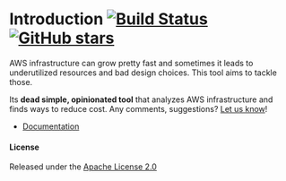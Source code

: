 # Introduction  [![Build Status](https://github.com/vinay-lodha/greenbot/workflows/Build/badge.svg)](https://github.com/vinay-lodha/greenbot/actions?query=workflow%3ABuild) [![GitHub stars](https://img.shields.io/github/stars/vinay-lodha/greenbot.svg?style=social&label=Star)](https://GitHub.com/vinay-lodha/greenbot/stargazers/) 



AWS infrastructure can grow pretty fast and sometimes it leads to underutilized resources and bad design choices. This tool aims to tackle those.

Its **dead simple, opinionated tool** that analyzes AWS infrastructure and finds ways to reduce cost. Any comments, suggestions? [Let us know](https://GitHub.com/vinay-lodha/greenbot/issues)!


* [Documentation](https://vinay-lodha.gitbook.io/greenbot/)



#### License

Released under the [Apache License 2.0](https://github.com/vinay-lodha/greenbot/blob/master/LICENSE)
